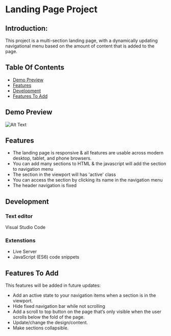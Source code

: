 # Landing Page Project
## Introduction:
This project is a multi-section landing page, with a dynamically updating navigational menu based on the amount of content that is added to the page.

## Table Of Contents
- [Demo Preview](#demo-preview)
- [Features](#features)
- [Development](#development)
- [Features To Add](#features-to-add)


## Demo Preview
![Alt Text](file:///D:/Profile-20210923T040505.gif)

## Features
- The landing page is responsive & all features are usable across modern desktop, tablet, and phone browsers.
- You can add many sections to HTML & the javascript will add the section to navigation menu
- The section in the viewport will has 'active' class
- You can access the section by clicking its name in the navigation menu
- The header navigation is fixed 

## Development
### Text editor
Visual Studio Code

### Extenstions
- Live Server
- JavaScript (ES6) code snippets

## Features To Add
This features will be added in future updates:
- Add an active state to your navigation items when a section is in the viewport.
- Hide fixed navigation bar while not scrolling
- Add a scroll to top button on the page that’s only visible when the user scrolls below the fold of the page.
- Update/change the design/content.
- Make sections collapsible.
